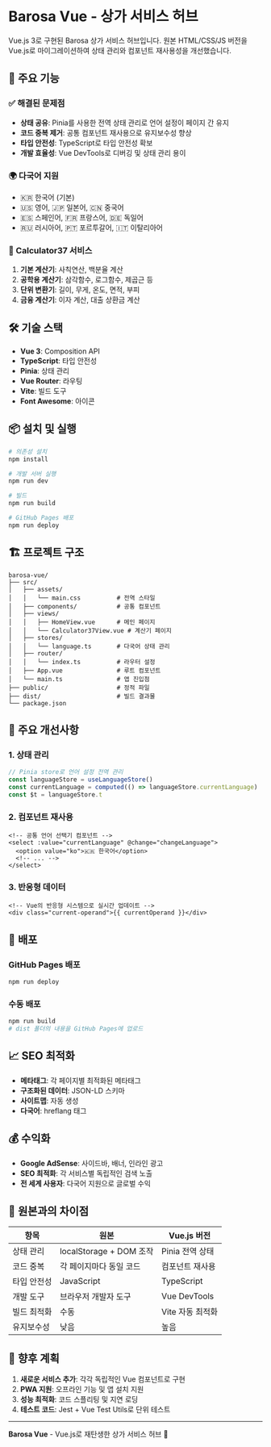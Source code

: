 # Barosa Vue - 상가 서비스 허브

Vue.js 3로 구현된 Barosa 상가 서비스 허브입니다. 원본 HTML/CSS/JS 버전을 Vue.js로 마이그레이션하여 상태 관리와 컴포넌트 재사용성을 개선했습니다.

## 🚀 주요 기능

### ✅ 해결된 문제점
- **상태 공유**: Pinia를 사용한 전역 상태 관리로 언어 설정이 페이지 간 유지
- **코드 중복 제거**: 공통 컴포넌트 재사용으로 유지보수성 향상
- **타입 안전성**: TypeScript로 타입 안전성 확보
- **개발 효율성**: Vue DevTools로 디버깅 및 상태 관리 용이

### 🌍 다국어 지원
- 🇰🇷 한국어 (기본)
- 🇺🇸 영어, 🇯🇵 일본어, 🇨🇳 중국어
- 🇪🇸 스페인어, 🇫🇷 프랑스어, 🇩🇪 독일어
- 🇷🇺 러시아어, 🇵🇹 포르투갈어, 🇮🇹 이탈리아어

### 🧮 Calculator37 서비스
1. **기본 계산기**: 사칙연산, 백분율 계산
2. **공학용 계산기**: 삼각함수, 로그함수, 제곱근 등
3. **단위 변환기**: 길이, 무게, 온도, 면적, 부피
4. **금융 계산기**: 이자 계산, 대출 상환금 계산

## 🛠️ 기술 스택

- **Vue 3**: Composition API
- **TypeScript**: 타입 안전성
- **Pinia**: 상태 관리
- **Vue Router**: 라우팅
- **Vite**: 빌드 도구
- **Font Awesome**: 아이콘

## 📦 설치 및 실행

```bash
# 의존성 설치
npm install

# 개발 서버 실행
npm run dev

# 빌드
npm run build

# GitHub Pages 배포
npm run deploy
```

## 🏗️ 프로젝트 구조

```
barosa-vue/
├── src/
│   ├── assets/
│   │   └── main.css          # 전역 스타일
│   ├── components/           # 공통 컴포넌트
│   ├── views/
│   │   ├── HomeView.vue      # 메인 페이지
│   │   └── Calculator37View.vue # 계산기 페이지
│   ├── stores/
│   │   └── language.ts       # 다국어 상태 관리
│   ├── router/
│   │   └── index.ts          # 라우터 설정
│   ├── App.vue               # 루트 컴포넌트
│   └── main.ts               # 앱 진입점
├── public/                   # 정적 파일
├── dist/                     # 빌드 결과물
└── package.json
```

## 🔧 주요 개선사항

### 1. 상태 관리
```typescript
// Pinia store로 언어 설정 전역 관리
const languageStore = useLanguageStore()
const currentLanguage = computed(() => languageStore.currentLanguage)
const $t = languageStore.t
```

### 2. 컴포넌트 재사용
```vue
<!-- 공통 언어 선택기 컴포넌트 -->
<select :value="currentLanguage" @change="changeLanguage">
  <option value="ko">🇰🇷 한국어</option>
  <!-- ... -->
</select>
```

### 3. 반응형 데이터
```vue
<!-- Vue의 반응형 시스템으로 실시간 업데이트 -->
<div class="current-operand">{{ currentOperand }}</div>
```

## 🚀 배포

### GitHub Pages 배포
```bash
npm run deploy
```

### 수동 배포
```bash
npm run build
# dist 폴더의 내용을 GitHub Pages에 업로드
```

## 📈 SEO 최적화

- **메타태그**: 각 페이지별 최적화된 메타태그
- **구조화된 데이터**: JSON-LD 스키마
- **사이트맵**: 자동 생성
- **다국어**: hreflang 태그

## 💰 수익화

- **Google AdSense**: 사이드바, 배너, 인라인 광고
- **SEO 최적화**: 각 서비스별 독립적인 검색 노출
- **전 세계 사용자**: 다국어 지원으로 글로벌 수익

## 🔄 원본과의 차이점

| 항목 | 원본 | Vue.js 버전 |
|------|------|-------------|
| 상태 관리 | localStorage + DOM 조작 | Pinia 전역 상태 |
| 코드 중복 | 각 페이지마다 동일 코드 | 컴포넌트 재사용 |
| 타입 안전성 | JavaScript | TypeScript |
| 개발 도구 | 브라우저 개발자 도구 | Vue DevTools |
| 빌드 최적화 | 수동 | Vite 자동 최적화 |
| 유지보수성 | 낮음 | 높음 |

## 🎯 향후 계획

1. **새로운 서비스 추가**: 각각 독립적인 Vue 컴포넌트로 구현
2. **PWA 지원**: 오프라인 기능 및 앱 설치 지원
3. **성능 최적화**: 코드 스플리팅 및 지연 로딩
4. **테스트 코드**: Jest + Vue Test Utils로 단위 테스트

---

**Barosa Vue** - Vue.js로 재탄생한 상가 서비스 허브 🚀
